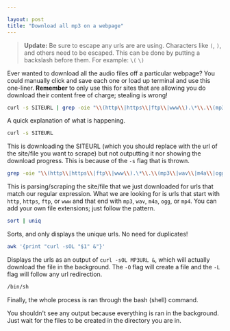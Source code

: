 ```yaml
---

layout: post
title: "Download all mp3 on a webpage"
---
```


> **Update:** Be sure to escape any urls are are using. Characters like `(`, `)`, and others need to be escaped. This can be done by putting a backslash before them. For example: `\(` `\)`

Ever wanted to download all the audio files off a particular webpage? You could manually click and save each one or load up terminal and use this one-liner. **Remember** to only use this for sites that are allowing you do download their content free of charge; stealing is wrong\!

```bash
curl -s SITEURL | grep -oie "\\(http\\|https\\|ftp\\|www\\).\*\\.\\(mp3\\|wav\\|m4a\\|ogg\\|mp4\\)" | sort | uniq | awk '{print "curl -sOL "$1" &"}' | /bin/sh
```

A quick explanation of what is happening.

```bash
curl -s SITEURL
```

This is downloading the SITEURL (which you should replace with the url of the site/file you want to scrape) but not outputting it nor showing the download progress. This is because of the `-s` flag that is thrown.

```bash
grep -oie "\\(http\\|https\\|ftp\\|www\\).\*\\.\\(mp3\\|wav\\|m4a\\|ogg\\|mp4\\)"
```

This is parsing/scraping the site/file that we just downloaded for urls that match our regular expression. What we are looking for is urls that start with `http`, `https`, `ftp`, or `www` and that end with `mp3`, `wav`, `m4a`, `ogg`, or `mp4`. You can add your own file extensions; just follow the pattern.

```bash
sort | uniq
```

Sorts, and only displays the unique urls. No need for duplicates\!

```bash
awk '{print "curl -sOL "$1" &"}'
```

Displays the urls as an output of `curl -sOL MP3URL &`, which will actually download the file in the background. The `-O` flag will create a file and the `-L` flag will follow any url redirection.

```bash
/bin/sh
```

Finally, the whole process is ran through the bash (shell) command.

You shouldn't see any output because everything is ran in the background. Just wait for the files to be created in the directory you are in.
